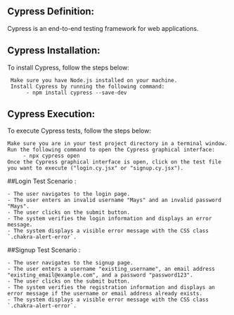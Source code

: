 ## Cypress Definition: 

Cypress is an end-to-end testing framework for web applications.

## Cypress Installation: 

   To install Cypress, follow the steps below:
   
     Make sure you have Node.js installed on your machine.
     Install Cypress by running the following command:
          - npm install cypress --save-dev
          

##  Cypress Execution:

  To execute Cypress tests, follow the steps below:

    Make sure you are in your test project directory in a terminal window.
    Run the following command to open the Cypress graphical interface:
         - npx cypress open
    Once the Cypress graphical interface is open, click on the test file you want to execute ("login.cy.jsx" or "signup.cy.jsx").
    

##Login Test Scenario :

    - The user navigates to the login page.
    - The user enters an invalid username "Mays" and an invalid password "Mays".
    - The user clicks on the submit button.
    - The system verifies the login information and displays an error message.
    - The system displays a visible error message with the CSS class `.chakra-alert-error`.


##Signup Test Scenario :

    - The user navigates to the signup page.
    - The user enters a username "existing_username", an email address "existing_email@example.com", and a password "password123".
    - The user clicks on the submit button.
    - The system verifies the registration information and displays an error message if the username or email address already exists.
    - The system displays a visible error message with the CSS class `.chakra-alert-error`.

   
